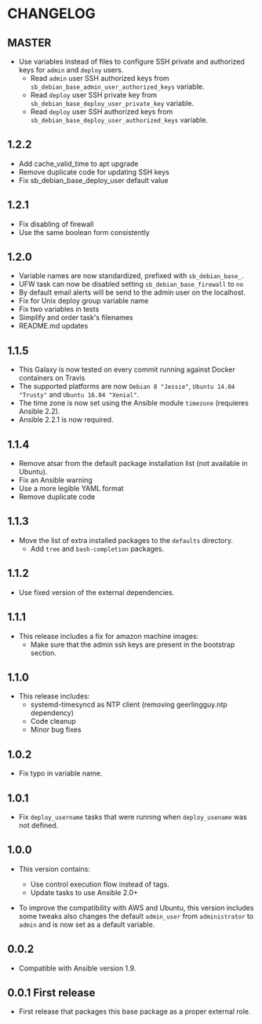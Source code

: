 # CHANGELOG

## MASTER
* Use variables instead of files to configure SSH private and authorized keys for `admin` and `deploy` users.
  * Read `admin` user SSH authorized keys from `sb_debian_base_admin_user_authorized_keys` variable.
  * Read `deploy` user SSH private key from `sb_debian_base_deploy_user_private_key` variable.
  * Read `deploy` user SSH authorized keys from `sb_debian_base_deploy_user_authorized_keys` variable.

## 1.2.2
* Add cache_valid_time to apt upgrade
* Remove duplicate code for updating SSH keys
* Fix sb_debian_base_deploy_user default value

## 1.2.1
* Fix disabling of firewall
* Use the same boolean form consistently

## 1.2.0
* Variable names are now standardized, prefixed with `sb_debian_base_`.
* UFW task can now be disabled setting `sb_debian_base_firewall` to `no`
* By default email alerts will be send to the admin user on the localhost.
* Fix for Unix deploy group variable name
* Fix two variables in tests
* Simplify and order task's filenames
* README.md updates

## 1.1.5
* This Galaxy is now tested on every commit running against Docker containers on Travis
* The supported platforms are now `Debian 8 "Jessie"`, `Ubuntu 14.04 "Trusty"` and `Ubuntu 16.04 "Xenial"`.
* The time zone is now set using the Ansible module `timezone` (requieres Ansible 2.2).
* Ansible 2.2.1 is now required.

## 1.1.4
* Remove atsar from the default package installation list (not available in Ubuntu).
* Fix an Ansible warning
* Use a more legible YAML format
* Remove duplicate code

## 1.1.3
* Move the list of extra installed packages to the `defaults` directory.
  * Add `tree` and `bash-completion` packages.

## 1.1.2
* Use fixed version of the external dependencies.

## 1.1.1
* This release includes a fix for amazon machine images:
  * Make sure that the admin ssh keys are present in the bootstrap section.

## 1.1.0
* This release includes:
  * systemd-timesyncd as NTP client (removing geerlingguy.ntp dependency)
  * Code cleanup
  * Minor bug fixes

## 1.0.2
* Fix typo in variable name.

## 1.0.1
* Fix `deploy_username` tasks that were running when `deploy_usename` was not defined.

## 1.0.0

* This version contains:
  * Use control execution flow instead of tags.
  * Update tasks to use Ansible 2.0+

* To improve the compatibility with AWS and Ubuntu, this version includes some
  tweaks also changes the default `admin_user` from `administrator` to `admin` and
  is now set as a default variable.

## 0.0.2
* Compatible with Ansible version 1.9.

## 0.0.1 First release
* First release that packages this base package as a proper external role.
